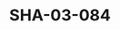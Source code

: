 ---
pid: SHA-03-084
title: SHA-03-084
language: ar
original_label: 
rights: شرحبيل احمد
location_of_original: شرحبيل احمد
photographer_or_studio: 
scanned_from: photograph 8.8 by 12.6
_date: August 1991
location: الخرطوم
description: حفلة كامل حسين علي يعقوب
additional_notes: 
permission_display: 'yes'
on_server: 'no'
on_website: 'no'
permalink: /photopages/ar/SHA-03-084.html
layout: photo-page
---